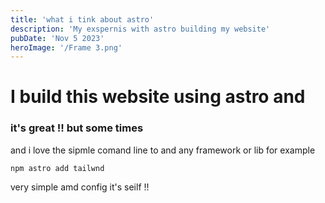 ```yaml
---
title: 'what i tink about astro'
description: 'My exspernis with astro building my website'
pubDate: 'Nov 5 2023'
heroImage: '/Frame 3.png'
---
```


# I build this website using astro and 
### it's great !! but some times 

and i love the sipmle comand line to and any framework or lib for example 
```
npm astro add tailwnd 
```
very simple amd config it's seilf !!